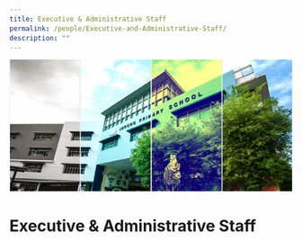 ```yaml
---
title: Executive & Administrative Staff
permalink: /people/Executive-and-Administrative-Staff/
description: ""
---
```

![](/images/Banner.png)


Executive & Administrative Staff
================================